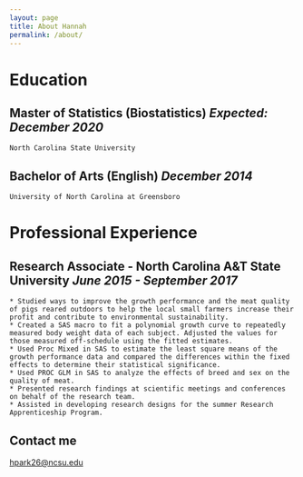 ```yaml
---
layout: page
title: About Hannah
permalink: /about/
---
```


# Education  
## Master of Statistics (Biostatistics) *Expected: December 2020*  
    North Carolina State University  
## Bachelor of Arts (English) *December 2014*  
    University of North Carolina at Greensboro  

# Professional Experience
## Research Associate - North Carolina A&T State University *June 2015 - September 2017*
    * Studied ways to improve the growth performance and the meat quality of pigs reared outdoors to help the local small farmers increase their profit and contribute to environmental sustainability.
    * Created a SAS macro to fit a polynomial growth curve to repeatedly measured body weight data of each subject. Adjusted the values for those measured off-schedule using the fitted estimates.
    * Used Proc Mixed in SAS to estimate the least square means of the growth performance data and compared the differences within the fixed effects to determine their statistical significance.
    * Used PROC GLM in SAS to analyze the effects of breed and sex on the quality of meat.
    * Presented research findings at scientific meetings and conferences on behalf of the research team.
    * Assisted in developing research designs for the summer Research Apprenticeship Program.   

## Contact me  
[hpark26@ncsu.edu](mailto:hpark26@ncsu.edu)
